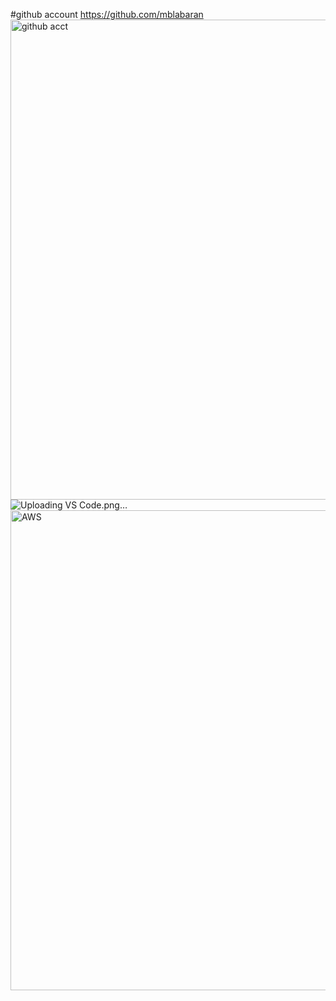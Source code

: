 #github account 
https://github.com/mblabaran
<img width="1366" height="768" alt="github acct" src="https://github.com/user-attachments/assets/09e00002-de0d-44a5-8e3b-7f19114deb2b" />
![Uploading VS Code.png…]()
<img width="1366" height="768" alt="AWS" src="https://github.com/user-attachments/assets/afd021dc-1353-4402-8a8e-c676110c2aee" />
